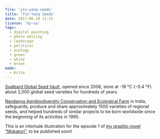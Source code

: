 ```yaml
---
file: 'yin-yang-seeds'
title: 'Yin-Yang Seeds'
date: 2017-06-19 11:15
license: 'by-sa'
tags:
  - digital painting
  - photo editing
  - landscape
  - political
  - ecology
  - green
  - white
  - brown
made:
  - Krita
---
```


[Svalbard Global Seed Vault](https://www.croptrust.org/our-work/svalbard-global-seed-vault/), opened since 2008, store at -18 °C (−0.4 °F) about 2,000 global seed varieties for hundreds of years.

[Navdanya Agrobiodiversity Conservation and Ecological Farm](http://www.navdanya.org) in India, safeguards, produce and share approximately 1500 varieties of regional seeds, and helped hundreds of similar projects to be born worldwide since the beginning of its activities in 1995.

This is an interlude illustration for the episode 1 of [my graphic novel "Mokatori"](../comics/), to be published soon!
